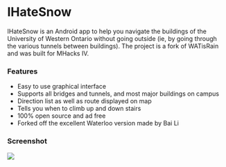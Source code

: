 IHateSnow
=========

IHateSnow is an Android app to help you navigate the buildings of the University of Western Ontario without going outside (ie, by going through the various tunnels between buildings). The project is a fork of WATisRain and was built for MHacks IV. 

### Features

* Easy to use graphical interface
* Supports all bridges and tunnels, and most major buildings on campus
* Direction list as well as route displayed on map
* Tells you when to climb up and down stairs
* 100% open source and ad free
* Forked off the excellent Waterloo version made by Bai Li


### Screenshot

![](http://i.imgur.com/3PekY9F.png)
